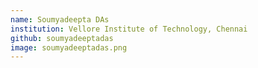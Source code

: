 ```yaml
---
name: Soumyadeepta DAs
institution: Vellore Institute of Technology, Chennai
github: soumyadeeptadas
image: soumyadeeptadas.png
---
```

